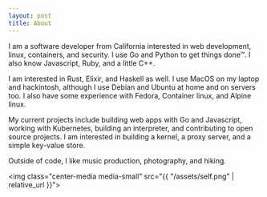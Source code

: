 ```yaml
---
layout: post
title: About
---
```


I am a software developer from California interested in web development, linux,
containers, and security. I use Go and Python to get things done™. I
also know Javascript, Ruby, and a little C++.

I am interested in Rust, Elixir,
and Haskell as well. I use MacOS on my laptop and hackintosh, although I use
Debian and Ubuntu at home and on servers too. I also have some experience with Fedora,
Container linux, and Alpine linux.

My current projects include building web apps with Go and Javascript, working
with Kubernetes, building an interpreter, and contributing to open source projects. I am interested in
building a kernel, a proxy server, and a simple key-value store.

Outside of code, I like music production, photography, and hiking.

<img class="center-media media-small" src="{{ "/assets/self.png" | relative_url
}}">
